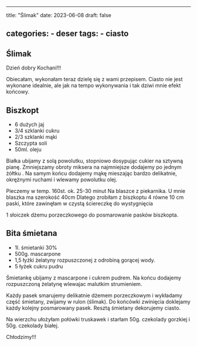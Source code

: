 

---
title: "Ślimak"
date: 2023-06-08
draft: false

categories:
    - deser
tags:
    - ciasto
---

## Ślimak


Dzień dobry Kochani!!!

Obiecałam, wykonałam teraz dzielę się z wami przepisem.
Ciasto nie jest wykonane idealnie, 
ale jak na tempo wykonywania i tak dziwi mnie efekt końcowy.


## Biszkopt


* 6 dużych jaj
* 3/4 szklanki cukru
* 2/3 szklanki mąki
* Szczypta soli
* 50ml. oleju

Białka ubijamy z solą powolutku, stopniowo dosypując cukier na sztywną pianę.
Zmniejszamy obroty miksera na najmniejsze dodajemy po jednym żółtku .
Na samym końcu dodajemy mąkę mieszając bardzo delikatnie, okrężnymi ruchami i wlewamy powolutku olej.

Pieczemy w temp. 160st. ok. 25-30 minut
Na blaszce z piekarnika.
U mnie blaszka ma szerokość 40cm
Dlatego zrobiłam z biszkoptu 4 równe 10 cm paski, które zawinęłam w czystą ściereczkę do wystygnięcia

1 słoiczek dżemu porzeczkowego do posmarowanie pasków biszkopta.


## Bita śmietana


* 1l. śmietanki 30%
* 500g. mascarpone
* 1,5 łyżki żelatyny rozpuszczonej z odrobiną gorącej wody.
* 5 łyżek cukru pudru

Śmietankę ubijamy z mascarpone i cukrem pudrem.
Na końcu dodajemy rozpuszczoną żelatynę wlewajac malutkim strumieniem.

Każdy pasek smarujemy delikatnie dżemem porzeczkowym i wykładamy część śmietany, zwijamy w rulon (ślimak).
Do końcówki zwinięcia doklejamy każdy kolejny posmarowany pasek.
Resztą śmietany dekorujemy ciasto.

Na wierzchu ułożyłam połówki truskawek i starłam 50g. czekolady gorzkiej i 50g. czekolady białej.

Chłodzimy!!!